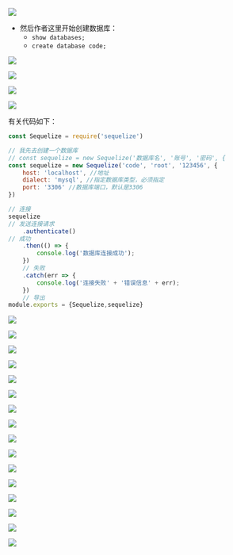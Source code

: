 ![](笔记/01.png)

* 然后作者这里开始创建数据库：
  * `show databases;`
  * `create database code;`

![](笔记/02.png)

![](笔记/03.png)

![](笔记/04.png)

![](笔记/05.png)

有关代码如下：

~~~javascript
const Sequelize = require('sequelize')

// 我先去创建一个数据库
// const sequelize = new Sequelize('数据库名', '账号', '密码', {
const sequelize = new Sequelize('code', 'root', '123456', {
    host: 'localhost', //地址
    dialect: 'mysql', //指定数据库类型，必须指定
    port: '3306' //数据库端口，默认是3306
})

// 连接
sequelize
// 发送连接请求
    .authenticate()
// 成功
    .then(() => {
        console.log('数据库连接成功');
    })
    // 失败
    .catch(err => {
        console.log('连接失败' + '错误信息' + err);
    })
    // 导出
module.exports = {Sequelize,sequelize}
~~~



![](笔记/06.png)

![](笔记/07.png)

![](笔记/08.png)

![](笔记/09.png)

![](笔记/10.png)

![](笔记/11.png)

![](笔记/12.png)

![](笔记/13.png)

![](笔记/14.png)

![](笔记/15.png)

![](笔记/16.png)

![](笔记/17.png)

![](笔记/18.png)

![](笔记/19.png)

![](笔记/20.png)

![](笔记/20.png)



